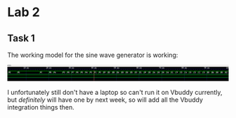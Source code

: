 # Lab 2

## Task 1

The working model for the sine wave generator is working:

![it works](docs/sinegtk.png)

I unfortunately still don't have a laptop so can't run it on Vbuddy currently, but *definitely* will have one by next week, so will add all the Vbuddy integration things then.